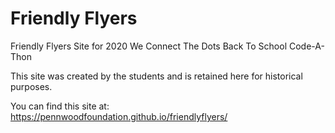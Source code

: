 # Friendly Flyers
Friendly Flyers Site for 2020 We Connect The Dots Back To School Code-A-Thon

This site was created by the students and is retained here for historical purposes.

You can find this site at: https://pennwoodfoundation.github.io/friendlyflyers/
